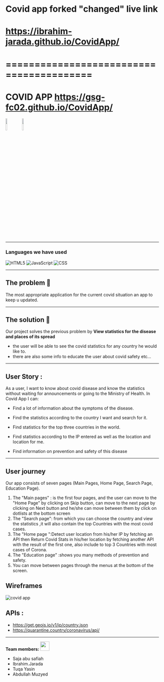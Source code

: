 # Covid app forked "changed" live link
# https://ibrahim-jarada.github.io/CovidApp/
# =========================================
# COVID APP https://gsg-fc02.github.io/CovidApp/
<IMG src="https://camo.githubusercontent.com/3e2ea701e0014e69cd14ec62c14f569a3ff9bff9/68747470733a2f2f63646e2e6c6f776769662e636f6d2f66756c6c2f366561653766643762636365326335612d736e6170652d6769662d6f6e2d74756d626c722e676966" style="display : inline;" width=10%>
 <IMG src="https://camo.githubusercontent.com/3e2ea701e0014e69cd14ec62c14f569a3ff9bff9/68747470733a2f2f63646e2e6c6f776769662e636f6d2f66756c6c2f366561653766643762636365326335612d736e6170652d6769662d6f6e2d74756d626c722e676966" width=10%>


---

### Languages we have used 

![HTML5](https://img.shields.io/badge/-HTML5-000000?style=flat&logo=HTML5)
![JavaScript](https://img.shields.io/badge/-JavaScript-000000?style=flat&logo=javascript)
![CSS](https://img.shields.io/badge/-CSS-000000?style=flat&logo=css3&logoColor=00599C)

---


## The problem :scroll:

The most appropriate application for the current covid situation an app to keep u updated.

---


## The solution 🤞

Our project solves the previous problem by **View statistics for the disease and places of its spread**
- the user will be able to see the covid statistics for any country he would like to.
- there are also some info to educate the user about covid safety etc...

 --- 
##  User Story : 
As a user, I want to know about covid disease and know the statistics without waiting for announcements or going to the Ministry of Health. In Covid App I can:

* Find a lot of information about the symptoms of the disease.

* Find the statistics according to the country I want and search for it.

* Find statistics for the top three countries in the world.

* Find statistics according to the IP entered as well as the location and location for me.

* Find information on prevention and safety of this disease
---
## User journey 


Our app consists of seven pages (Main Pages, Home Page, Search Page, Education Page).

1. The "Main pages" : is the first four pages, and the user can move to the "Home Page" by clicking on Skip button, can move to the next page by clicking on Next button and he/she can move between them by click on dotlists at the bottom screen
2. The "Search page": from which you can choose the country and view the statistics ,it will also contain the top  Countries with the most covid cases. 
3. The "Home page ":Detect user location from his/her IP by fetching an API then Return Covid Stats in his/her location by fetching another API with the result of the first one, also include to top 3 Countries with most cases of Corona. 
4. The "Education page" :shows you many methods of prevention and safety. 
5. You can move between pages through the menus at the bottom of the screen.
 
## Wireframes
![covid app](https://media.giphy.com/media/x5Le2GE4b7gTNlM88w/giphy.gif)
## APIs :
- https://get.geojs.io/v1/ip/country.json
- https://quarantine.country/coronavirus/api/

---

**Team members:** <img src="https://raw.githubusercontent.com/verma-anushka/verma-anushka/master/gifs/wave.gif" width="30px">

- Saja abu safiah
- Ibrahim.Jarada
- Tuqa Yasin
- Abdullah Muzyed


